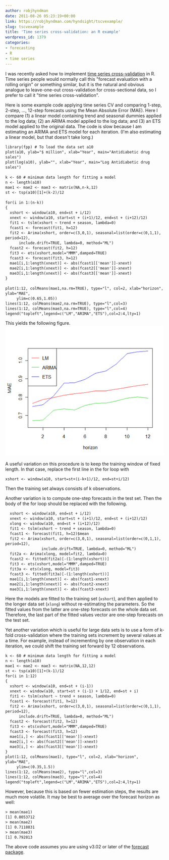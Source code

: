 ```yaml
---
author: robjhyndman
date: 2011-08-26 05:23:19+00:00
link: https://robjhyndman.com/hyndsight/tscvexample/
slug: tscvexample
title: 'Time series cross-validation: an R example'
wordpress_id: 1379
categories:
- forecasting
- R
- time series
---
```


I was recently asked how to implement [time series cross-validation](https://robjhyndman.com/hyndsight/crossvalidation/) in R. Time series people would normally call this "forecast evaluation with a rolling origin" or something similar, but it is the natural and obvious analogue to leave-one-out cross-validation for cross-sectional data, so I prefer to call it "time series cross-validation".<!-- more -->

Here is some example code applying time series CV and comparing 1-step, 2-step, ..., 12-step forecasts using the Mean Absolute Error (MAE). Here I compare (1) a linear model containing trend and seasonal dummies applied to the log data; (2) an ARIMA model applied to the log data; and (3) an ETS model applied to the original data. The code is slow because I am estimating an ARIMA and ETS model for each iteration. (I'm also estimating a linear model, but that doesn't take long.)




    library(fpp) # To load the data set a10
    plot(a10, ylab="$ million", xlab="Year", main="Antidiabetic drug sales")
    plot(log(a10), ylab="", xlab="Year", main="Log Antidiabetic drug sales")

    k <- 60 # minimum data length for fitting a model
    n <- length(a10)
    mae1 <- mae2 <- mae3 <- matrix(NA,n-k,12)
    st <- tsp(a10)[1]+(k-2)/12

    for(i in 1:(n-k))
    {
      xshort <- window(a10, end=st + i/12)
      xnext <- window(a10, start=st + (i+1)/12, end=st + (i+12)/12)
      fit1 <- tslm(xshort ~ trend + season, lambda=0)
      fcast1 <- forecast(fit1, h=12)
      fit2 <- Arima(xshort, order=c(3,0,1), seasonal=list(order=c(0,1,1), period=12),
          include.drift=TRUE, lambda=0, method="ML")
      fcast2 <- forecast(fit2, h=12)
      fit3 <- ets(xshort,model="MMM",damped=TRUE)
      fcast3 <- forecast(fit3, h=12)
      mae1[i,1:length(xnext)] <- abs(fcast1[['mean']]-xnext)
      mae2[i,1:length(xnext)] <- abs(fcast2[['mean']]-xnext)
      mae3[i,1:length(xnext)] <- abs(fcast3[['mean']]-xnext)
    }

    plot(1:12, colMeans(mae1,na.rm=TRUE), type="l", col=2, xlab="horizon", ylab="MAE",
         ylim=c(0.65,1.05))
    lines(1:12, colMeans(mae2,na.rm=TRUE), type="l",col=3)
    lines(1:12, colMeans(mae3,na.rm=TRUE), type="l",col=4)
    legend("topleft",legend=c("LM","ARIMA","ETS"),col=2:4,lty=1)




This yields the following figure.
![](/files/mae1.png)

A useful variation on this procedure is to keep the training window of fixed length. In that case, replace the first line in the for loop with




    xshort <- window(a10, start=st+(i-k+1)/12, end=st+i/12)




Then the training set always consists of k observations.

Another variation is to compute one-step forecasts in the test set. Then the body of the for loop should be replaced with the following.




      xshort <- window(a10, end=st + i/12)
      xnext <- window(a10, start=st + (i+1)/12, end=st + (i+12)/12)
      xlong <- window(a10, end=st + (i+12)/12)
      fit1 <- tslm(xshort ~ trend + season, lambda=0)
      fcast1 <- forecast(fit1, h=12)$mean
      fit2 <- Arima(xshort, order=c(3,0,1), seasonal=list(order=c(0,1,1), period=12),
                    include.drift=TRUE, lambda=0, method="ML")
      fit2a <- Arima(xlong, model=fit2, lambda=0)
      fcast2 <- fitted(fit2a)[-(1:length(xshort))]
      fit3 <- ets(xshort,model="MMM",damped=TRUE)
      fit3a <- ets(xlong, model=fit3)
      fcast3 <- fitted(fit3a)[-(1:length(xshort))]
      mae1[i,1:length(xnext)] <- abs(fcast1-xnext)
      mae2[i,1:length(xnext)] <- abs(fcast2-xnext)
      mae3[i,1:length(xnext)] <- abs(fcast3-xnext)




Here the models are fitted to the training set (`xshort`), and then applied to the longer data set (`xlong`) without re-estimating the parameters. So the fitted values from the latter are one-step forecasts on the whole data set. Therefore, the last part of the fitted values vector are one-step forecasts on the test set.

Yet another variation which is useful for large data sets is to use a form of k-fold cross-validation where the training sets increment by several values at a time. For example, instead of incrementing by one observation in each iteration, we could shift the training set forward by 12 observations.




    k <- 60 # minimum data length for fitting a model
    n <- length(a10)
    mae1 <- mae2 <- mae3 <- matrix(NA,12,12)
    st <- tsp(a10)[1]+(k-1)/12
    for(i in 1:12)
    {
      xshort <- window(a10, end=st + (i-1))
      xnext <- window(a10, start=st + (i-1) + 1/12, end=st + i)
      fit1 <- tslm(xshort ~ trend + season, lambda=0)
      fcast1 <- forecast(fit1, h=12)
      fit2 <- Arima(xshort, order=c(3,0,1), seasonal=list(order=c(0,1,1), period=12),
          include.drift=TRUE, lambda=0, method="ML")
      fcast2 <- forecast(fit2, h=12)
      fit3 <- ets(xshort,model="MMM",damped=TRUE)
      fcast3 <- forecast(fit3, h=12)
      mae1[i,] <- abs(fcast1[['mean']]-xnext)
      mae2[i,] <- abs(fcast2[['mean']]-xnext)
      mae3[i,] <- abs(fcast3[['mean']]-xnext)
    }
    plot(1:12, colMeans(mae1), type="l", col=2, xlab="horizon", ylab="MAE",
         ylim=c(0.35,1.5))
    lines(1:12, colMeans(mae2), type="l",col=3)
    lines(1:12, colMeans(mae3), type="l",col=4)
    legend("topleft",legend=c("LM","ARIMA","ETS"),col=2:4,lty=1)




However, because this is based on fewer estimation steps, the results are much more volatile. It may be best to average over the forecast horizon as well:




    > mean(mae1)
    [1] 0.8053712
    > mean(mae2)
    [1] 0.7118831
    > mean(mae3)
    [1] 0.792813




The above code assumes you are using v3.02 or later of the [forecast package](http://github.com/robjhyndman/forecast/).
